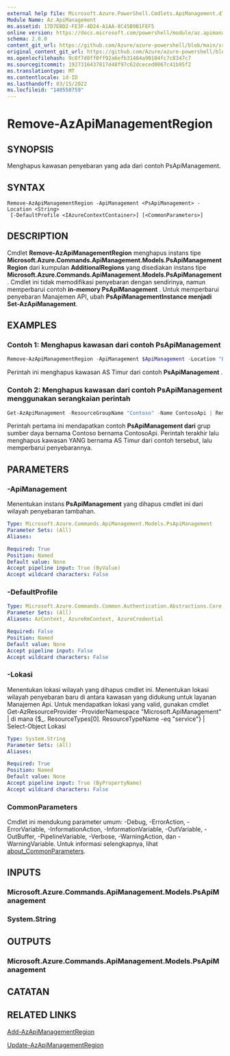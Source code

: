 ```yaml
---
external help file: Microsoft.Azure.PowerShell.Cmdlets.ApiManagement.dll-Help.xml
Module Name: Az.ApiManagement
ms.assetid: 17D7EBD2-FE3F-4D24-A1AA-8C45B9B1FEF5
online version: https://docs.microsoft.com/powershell/module/az.apimanagement/remove-azapimanagementregion
schema: 2.0.0
content_git_url: https://github.com/Azure/azure-powershell/blob/main/src/ApiManagement/ApiManagement/help/Remove-AzApiManagementRegion.md
original_content_git_url: https://github.com/Azure/azure-powershell/blob/main/src/ApiManagement/ApiManagement/help/Remove-AzApiManagementRegion.md
ms.openlocfilehash: 9c8f7d0ff0ff92a6efb31484a90104fc7c8347c7
ms.sourcegitcommit: 1927316437817d48f97c62dceced0067c41b95f2
ms.translationtype: MT
ms.contentlocale: id-ID
ms.lasthandoff: 03/15/2022
ms.locfileid: "140550759"
---
```

# Remove-AzApiManagementRegion

## SYNOPSIS
Menghapus kawasan penyebaran yang ada dari contoh PsApiManagement.

## SYNTAX

```
Remove-AzApiManagementRegion -ApiManagement <PsApiManagement> -Location <String>
 [-DefaultProfile <IAzureContextContainer>] [<CommonParameters>]
```

## DESCRIPTION
Cmdlet **Remove-AzApiManagementRegion** menghapus instans tipe **Microsoft.Azure.Commands.ApiManagement.Models.PsApiManagementRegion** dari kumpulan **AdditionalRegions** yang disediakan instans tipe **Microsoft.Azure.Commands.ApiManagement.Models.PsApiManagement**.
Cmdlet ini tidak memodifikasi penyebaran dengan sendirinya, namun memperbarui contoh **in-memory PsApiManagement** .
Untuk memperbarui penyebaran Manajemen API, ubah **PsApiManagementInstance menjadi** **Set-AzApiManagement**.

## EXAMPLES

### Contoh 1: Menghapus kawasan dari contoh PsApiManagement
```powershell
Remove-AzApiManagementRegion -ApiManagement $ApiManagement -Location "East US"
```

Perintah ini menghapus kawasan AS Timur dari contoh **PsApiManagement** .

### Contoh 2: Menghapus kawasan dari contoh PsApiManagement menggunakan serangkaian perintah
```powershell
Get-AzApiManagement -ResourceGroupName "Contoso" -Name ContosoApi | Remove-AzApiManagementRegion -Location "East US" | Set-AzApiManagement
```

Perintah pertama ini mendapatkan contoh **PsApiManagement dari** grup sumber daya bernama Contoso bernama ContosoApi.
Perintah terakhir lalu menghapus kawasan YANG bernama AS Timur dari contoh tersebut, lalu memperbarui penyebarannya.

## PARAMETERS

### -ApiManagement
Menentukan instans **PsApiManagement** yang dihapus cmdlet ini dari wilayah penyebaran tambahan.

```yaml
Type: Microsoft.Azure.Commands.ApiManagement.Models.PsApiManagement
Parameter Sets: (All)
Aliases:

Required: True
Position: Named
Default value: None
Accept pipeline input: True (ByValue)
Accept wildcard characters: False
```

### -DefaultProfile

```yaml
Type: Microsoft.Azure.Commands.Common.Authentication.Abstractions.Core.IAzureContextContainer
Parameter Sets: (All)
Aliases: AzContext, AzureRmContext, AzureCredential

Required: False
Position: Named
Default value: None
Accept pipeline input: False
Accept wildcard characters: False
```

### -Lokasi
Menentukan lokasi wilayah yang dihapus cmdlet ini.
Menentukan lokasi wilayah penyebaran baru di antara kawasan yang didukung untuk layanan Manajemen Api.
Untuk mendapatkan lokasi yang valid, gunakan cmdlet Get-AzResourceProvider -ProviderNamespace "Microsoft.ApiManagement" | di mana {$_. ResourceTypes[0]. ResourceTypeName -eq "service"} | Select-Object Lokasi

```yaml
Type: System.String
Parameter Sets: (All)
Aliases:

Required: True
Position: Named
Default value: None
Accept pipeline input: True (ByPropertyName)
Accept wildcard characters: False
```

### CommonParameters
Cmdlet ini mendukung parameter umum: -Debug, -ErrorAction, -ErrorVariable, -InformationAction, -InformationVariable, -OutVariable, -OutBuffer, -PipelineVariable, -Verbose, -WarningAction, dan -WarningVariable. Untuk informasi selengkapnya, lihat [about_CommonParameters](http://go.microsoft.com/fwlink/?LinkID=113216).

## INPUTS

### Microsoft.Azure.Commands.ApiManagement.Models.PsApiManagement

### System.String

## OUTPUTS

### Microsoft.Azure.Commands.ApiManagement.Models.PsApiManagement

## CATATAN

## RELATED LINKS

[Add-AzApiManagementRegion](./Add-AzApiManagementRegion.md)

[Update-AzApiManagementRegion](./Update-AzApiManagementRegion.md)



